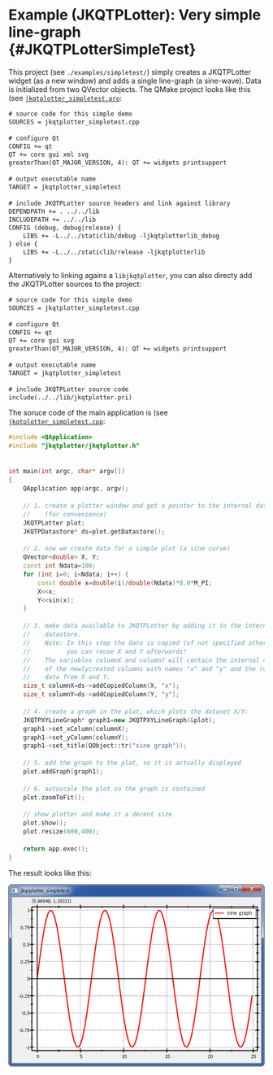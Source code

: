 # Example (JKQTPLotter): Very simple line-graph             {#JKQTPLotterSimpleTest}
This project (see `./examples/simpletest/`) simply creates a JKQTPLotter widget (as a new window) and adds a single line-graph (a sine-wave). Data is initialized from two QVector<double> objects.
The QMake project looks like this (see [`jkqtplotter_simpletest.pro`](../simpletest/jkqtplotter_simpletest.pro):
```.qmake
# source code for this simple demo
SOURCES = jkqtplotter_simpletest.cpp 

# configure Qt
CONFIG += qt
QT += core gui xml svg
greaterThan(QT_MAJOR_VERSION, 4): QT += widgets printsupport

# output executable name
TARGET = jkqtplotter_simpletest

# include JKQTPLotter source headers and link against library
DEPENDPATH += . ../../lib
INCLUDEPATH += ../../lib
CONFIG (debug, debug|release) {
    LIBS += -L../../staticlib/debug -ljkqtplotterlib_debug
} else {
    LIBS += -L../../staticlib/release -ljkqtplotterlib
}
```

Alternatively to linking agains a `libjkqtplotter`, you can also directy add the JKQTPLotter sources to the project:
```.qmake
# source code for this simple demo
SOURCES = jkqtplotter_simpletest.cpp 

# configure Qt
CONFIG += qt
QT += core gui svg
greaterThan(QT_MAJOR_VERSION, 4): QT += widgets printsupport

# output executable name
TARGET = jkqtplotter_simpletest

# include JKQTPLotter source code
include(../../lib/jkqtplotter.pri)
```
The soruce code of the main application is (see [`jkqtplotter_simpletest.cpp`](../simpletest/jkqtplotter_simpletest.cpp):
```.cpp
#include <QApplication>
#include "jkqtplotter/jkqtplotter.h"


int main(int argc, char* argv[])
{
    QApplication app(argc, argv);

    // 1. create a plotter window and get a pointer to the internal datastore 
	//    (for convenience)
    JKQTPLotter plot;
    JKQTPDatastore* ds=plot.getDatastore();

    // 2. now we create data for a simple plot (a sine curve)
    QVector<double> X, Y;
    const int Ndata=100;
    for (int i=0; i<Ndata; i++) {
        const double x=double(i)/double(Ndata)*8.0*M_PI;
        X<<x;
        Y<<sin(x);
    }

    // 3. make data available to JKQTPLotter by adding it to the internal 
	//    datastore.
    //    Note: In this step the data is copied (of not specified otherwise), so
    //          you can reuse X and Y afterwards!
    //    The variables columnX and columnY will contain the internal column ID 
    //    of the newlycreated columns with names "x" and "y" and the (copied) 
	//    data from X and Y.
    size_t columnX=ds->addCopiedColumn(X, "x");
    size_t columnY=ds->addCopiedColumn(Y, "y");

    // 4. create a graph in the plot, which plots the dataset X/Y:
    JKQTPXYLineGraph* graph1=new JKQTPXYLineGraph(&plot);
    graph1->set_xColumn(columnX);
    graph1->set_yColumn(columnY);
    graph1->set_title(QObject::tr("sine graph"));

    // 5. add the graph to the plot, so it is actually displayed
    plot.addGraph(graph1);

    // 6. autoscale the plot so the graph is contained
    plot.zoomToFit();

    // show plotter and make it a decent size
    plot.show();
    plot.resize(600,400);

    return app.exec();
}
```
The result looks like this:

![jkqtplotter_simpletest1](../../screenshots/jkqtplotter_simpletest1.png)



